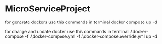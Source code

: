 # MicroServiceProject
for generate dockers use this commands in terminal
docker compose up -d

for change and update docker use this commands in terminal
.\docker-compose -f .\docker-compose.yml -f .\docker-compose.override.yml up -d
